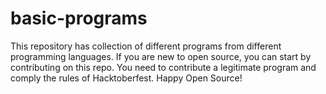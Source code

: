 # basic-programs
This repository has collection of different programs from different programming languages. If you are new to open source, you can start by contributing on this repo. You need to contribute a legitimate program and comply the rules of Hacktoberfest. Happy Open Source!
